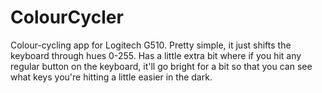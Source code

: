 # ColourCycler
Colour-cycling app for Logitech G510.  Pretty simple, it just shifts the keyboard through hues 0-255. Has a little extra bit where if you hit any regular button on the keyboard, it'll go bright for a bit so that you can see what keys you're hitting a little easier in the dark.
